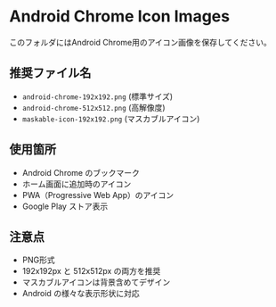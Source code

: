 # Android Chrome Icon Images

このフォルダにはAndroid Chrome用のアイコン画像を保存してください。

## 推奨ファイル名
- `android-chrome-192x192.png` (標準サイズ)
- `android-chrome-512x512.png` (高解像度)
- `maskable-icon-192x192.png` (マスカブルアイコン)

## 使用箇所
- Android Chrome のブックマーク
- ホーム画面に追加時のアイコン
- PWA（Progressive Web App）のアイコン
- Google Play ストア表示

## 注意点
- PNG形式
- 192x192px と 512x512px の両方を推奨
- マスカブルアイコンは背景含めてデザイン
- Android の様々な表示形状に対応